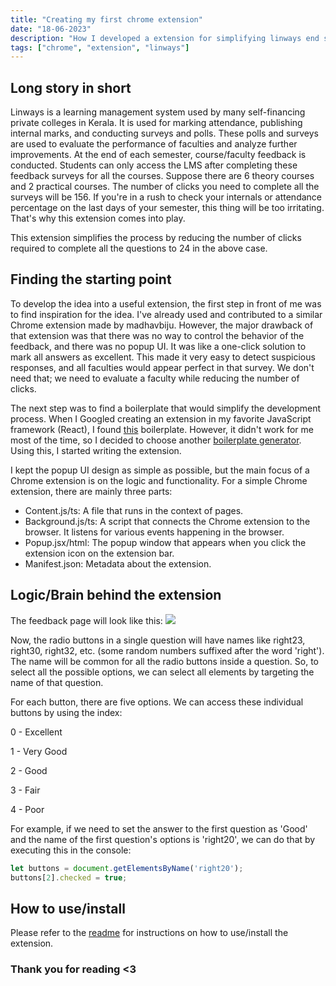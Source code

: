 ```yaml
---
title: "Creating my first chrome extension"
date: "18-06-2023"
description: "How I developed a extension for simplifying linways end semester survey"
tags: ["chrome", "extension", "linways"]
---
```

## Long story in short

Linways is a learning management system used by many self-financing private colleges in Kerala. It is used for marking attendance, publishing internal marks, and conducting surveys and polls. These polls and surveys are used to evaluate the performance of faculties and analyze further improvements. At the end of each semester, course/faculty feedback is conducted. Students can only access the LMS after completing these feedback surveys for all the courses. Suppose there are 6 theory courses and 2 practical courses. The number of clicks you need to complete all the surveys will be 156. If you're in a rush to check your internals or attendance percentage on the last days of your semester, this thing will be too irritating. That's why this extension comes into play.

This extension simplifies the process by reducing the number of clicks required to complete all the questions to 24 in the above case.

## Finding the starting point

To develop the idea into a useful extension, the first step in front of me was to find inspiration for the idea. I've already used and contributed to a similar Chrome extension made by madhavbiju. However, the major drawback of that extension was that there was no way to control the behavior of the feedback, and there was no popup UI. It was like a one-click solution to mark all answers as excellent. This made it very easy to detect suspicious responses, and all faculties would appear perfect in that survey. We don't need that; we need to evaluate a faculty while reducing the number of clicks.

The next step was to find a boilerplate that would simplify the development process. When I Googled creating an extension in my favorite JavaScript framework (React), I found [this](https://github.com/lxieyang/chrome-extension-boilerplate-react) boilerplate. However, it didn't work for me most of the time, so I decided to choose another [boilerplate generator](https://github.com/guocaoyi/create-chrome-ext). Using this, I started writing the extension.

I kept the popup UI design as simple as possible, but the main focus of a Chrome extension is on the logic and functionality. For a simple Chrome extension, there are mainly three parts:

- Content.js/ts: A file that runs in the context of pages.
- Background.js/ts: A script that connects the Chrome extension to the browser. It listens for various events happening in the browser.
- Popup.jsx/html: The popup window that appears when you click the extension icon on the extension bar.
- Manifest.json: Metadata about the extension.

## Logic/Brain behind the extension

The feedback page will look like this:
![](/images/Posts/creating-my-first-chrome-extension/feedback-page.jpg)

Now, the radio buttons in a single question will have names like right23, right30, right32, etc. (some random numbers suffixed after the word 'right'). The name will be common for all the radio buttons inside a question. So, to select all the possible options, we can select all elements by targeting the name of that question.

For each button, there are five options. We can access these individual buttons by using the index:

0 - Excellent

1 - Very Good

2 - Good

3 - Fair

4 - Poor

For example, if we need to set the answer to the first question as 'Good' and the name of the first question's options is 'right20', we can do that by executing this in the console:

```javascript
let buttons = document.getElementsByName('right20');
buttons[2].checked = true;
```

## How to use/install

Please refer to the [readme](https://github.com/vivekkj123/linways-auto-feedback/tree/main#linways-auto-feedback) for instructions on how to use/install the extension.


### **Thank you for reading <3**
